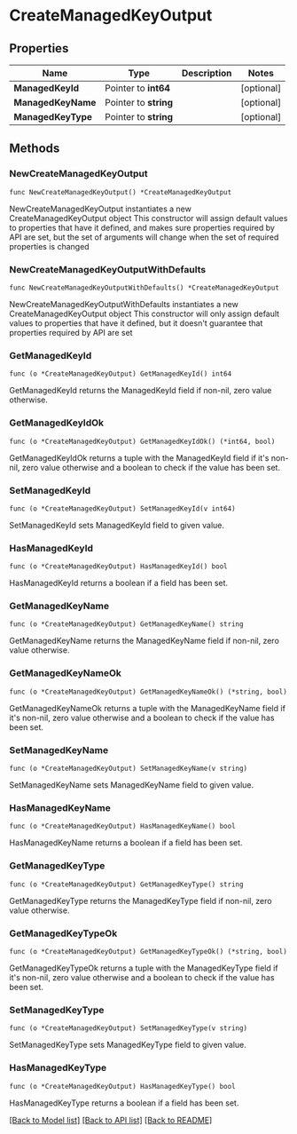 # CreateManagedKeyOutput

## Properties

Name | Type | Description | Notes
------------ | ------------- | ------------- | -------------
**ManagedKeyId** | Pointer to **int64** |  | [optional] 
**ManagedKeyName** | Pointer to **string** |  | [optional] 
**ManagedKeyType** | Pointer to **string** |  | [optional] 

## Methods

### NewCreateManagedKeyOutput

`func NewCreateManagedKeyOutput() *CreateManagedKeyOutput`

NewCreateManagedKeyOutput instantiates a new CreateManagedKeyOutput object
This constructor will assign default values to properties that have it defined,
and makes sure properties required by API are set, but the set of arguments
will change when the set of required properties is changed

### NewCreateManagedKeyOutputWithDefaults

`func NewCreateManagedKeyOutputWithDefaults() *CreateManagedKeyOutput`

NewCreateManagedKeyOutputWithDefaults instantiates a new CreateManagedKeyOutput object
This constructor will only assign default values to properties that have it defined,
but it doesn't guarantee that properties required by API are set

### GetManagedKeyId

`func (o *CreateManagedKeyOutput) GetManagedKeyId() int64`

GetManagedKeyId returns the ManagedKeyId field if non-nil, zero value otherwise.

### GetManagedKeyIdOk

`func (o *CreateManagedKeyOutput) GetManagedKeyIdOk() (*int64, bool)`

GetManagedKeyIdOk returns a tuple with the ManagedKeyId field if it's non-nil, zero value otherwise
and a boolean to check if the value has been set.

### SetManagedKeyId

`func (o *CreateManagedKeyOutput) SetManagedKeyId(v int64)`

SetManagedKeyId sets ManagedKeyId field to given value.

### HasManagedKeyId

`func (o *CreateManagedKeyOutput) HasManagedKeyId() bool`

HasManagedKeyId returns a boolean if a field has been set.

### GetManagedKeyName

`func (o *CreateManagedKeyOutput) GetManagedKeyName() string`

GetManagedKeyName returns the ManagedKeyName field if non-nil, zero value otherwise.

### GetManagedKeyNameOk

`func (o *CreateManagedKeyOutput) GetManagedKeyNameOk() (*string, bool)`

GetManagedKeyNameOk returns a tuple with the ManagedKeyName field if it's non-nil, zero value otherwise
and a boolean to check if the value has been set.

### SetManagedKeyName

`func (o *CreateManagedKeyOutput) SetManagedKeyName(v string)`

SetManagedKeyName sets ManagedKeyName field to given value.

### HasManagedKeyName

`func (o *CreateManagedKeyOutput) HasManagedKeyName() bool`

HasManagedKeyName returns a boolean if a field has been set.

### GetManagedKeyType

`func (o *CreateManagedKeyOutput) GetManagedKeyType() string`

GetManagedKeyType returns the ManagedKeyType field if non-nil, zero value otherwise.

### GetManagedKeyTypeOk

`func (o *CreateManagedKeyOutput) GetManagedKeyTypeOk() (*string, bool)`

GetManagedKeyTypeOk returns a tuple with the ManagedKeyType field if it's non-nil, zero value otherwise
and a boolean to check if the value has been set.

### SetManagedKeyType

`func (o *CreateManagedKeyOutput) SetManagedKeyType(v string)`

SetManagedKeyType sets ManagedKeyType field to given value.

### HasManagedKeyType

`func (o *CreateManagedKeyOutput) HasManagedKeyType() bool`

HasManagedKeyType returns a boolean if a field has been set.


[[Back to Model list]](../README.md#documentation-for-models) [[Back to API list]](../README.md#documentation-for-api-endpoints) [[Back to README]](../README.md)


